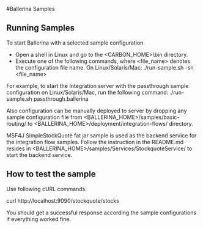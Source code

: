 #Ballerina Samples


Running Samples
---------------

To start Ballerina with a selected sample configuration

* Open a shell in Linux and go to the <CARBON_HOME>\bin directory.
* Execute one of the following commands,  where <file_name> denotes the configuration file name.
  On Linux/Solaris/Mac: ./run-sample.sh -sn <file_name>

For example, to start the Integration server with the passthrough sample configuration on Linux/Solaris/Mac, run the following command:
./run-sample.sh passthrough.ballerina


Also configuration can be manually deployed to server by dropping any sample configuration file from <BALLERINA_HOME>/samples/basic-routing/
to <BALLERINA_HOME>/deployment/integration-flows/ directory.

MSF4J SimpleStockQuote fat jar sample is used as the backend service for the integration flow samples. Follow the instruction in the
README.md resides in <BALLERINA_HOME>/samples/Services/StockquoteService/ to start the backend service.


How to test the sample
----------------------

Use following cURL commands.

curl http://localhost:9090/stockquote/stocks

You should get a successful response according the sample configurations if everything worked fine.
